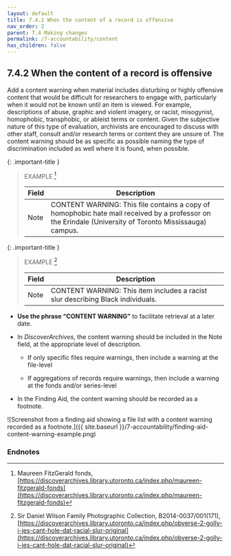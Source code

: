 ```yaml
---
layout: default
title: 7.4.2 When the content of a record is offensive
nav_order: 2
parent: 7.4 Making changes
permalink: /7-accountability/content
has_children: false
---
```


## 7.4.2 When the content of a record is offensive

Add a content warning when material includes disturbing or highly offensive content that would be difficult for researchers to engage with, particularly when it would not be known until an item is viewed. For example, descriptions of abuse, graphic and violent imagery, or racist, misogynist, homophobic, transphobic, or ableist terms or content. Given the subjective nature of this type of evaluation, archivists are encouraged to discuss with other staff, consult and/or research terms or content they are unsure of. The content warning should be as specific as possible naming the type of discrimination included as well where it is found, when possible.

{: .important-title }
> EXAMPLE [^49]
> 
> | **Field** | **Description**                                                                                                                                        |
> | --------- | ------------------------------------------------------------------------------------------------------------------------------------------------------ |
> | Note      | CONTENT WARNING: This file contains a copy of homophobic hate mail received by a professor on the Erindale (University of Toronto Mississauga) campus. |

{: .important-title }
> EXAMPLE [^50]
>
> | **Field** | **Description**                                                                 |
> | --------- | ------------------------------------------------------------------------------- |
> | Note      | CONTENT WARNING: This item includes a racist slur describing Black individuals. |

* **Use the phrase “CONTENT WARNING”** to facilitate retrieval at a later date.

* In *DiscoverArchives*, the content warning should be included in the Note field, at the appropriate level of description.

  * If only specific files require warnings, then include a warning at the file-level

  * If aggregations of records require warnings, then include a warning at the fonds and/or series-level

* In the Finding Aid, the content warning should be recorded as a footnote.

![Screenshot from a finding aid showing a file list with a content warning recorded as a footnote.]({{ site.baseurl }}/7-accountability/finding-aid-content-warning-example.png)

### Endnotes

[^49]: Maureen FitzGerald fonds, [https://discoverarchives.library.utoronto.ca/index.php/maureen-fitzgerald-fonds](https://discoverarchives.library.utoronto.ca/index.php/maureen-fitzgerald-fonds)

[^50]: Sir Daniel Wilson Family Photographic Collection, B2014-0037/001(171), [https://discoverarchives.library.utoronto.ca/index.php/obverse-2-golly-i-jes-cant-hole-dat-racial-slur-original](https://discoverarchives.library.utoronto.ca/index.php/obverse-2-golly-i-jes-cant-hole-dat-racial-slur-original)
